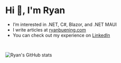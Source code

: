 # Hi 👋, I'm Ryan

- I’m interested in .NET, C#, Blazor, and .NET MAUI
- I write articles at [ryanbuening.com](https://ryanbuening.com)
- You can check out my experience on [LinkedIn](https://www.linkedin.com/in/ryanbuening)

<br />

![Ryan's GitHub stats](https://github-readme-stats.vercel.app/api?username=ryanbuening&show_icons=true&theme=dark&count_private=true)

